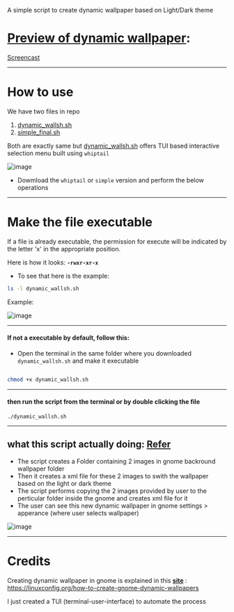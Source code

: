 A simple script to create dynamic wallpaper based on Light/Dark theme

# [Preview of dynamic wallpaper](https://github.com/Sanjay0302/dynamic_wall.sh/assets/90672297/60e4a994-a317-4162-a6f7-27298117cb57):


[Screencast](https://github.com/Sanjay0302/dynamic_wall.sh/assets/90672297/60e4a994-a317-4162-a6f7-27298117cb57)

---

# How to use  

We have two files in repo

1. [dynamic_wallsh.sh](https://github.com/Sanjay0302/dynamic_wall.sh/blob/master/dynamic_wallsh.sh)
2. [simple_final.sh](https://github.com/Sanjay0302/dynamic_wall.sh/blob/master/simple_no_tui.sh)

Both are exactly same but [dynamic_wallsh.sh](https://github.com/Sanjay0302/dynamic_wall.sh/blob/master/dynamic_wallsh.sh) offers TUI based interactive selection menu built using `whiptail`

![image](https://github.com/Sanjay0302/dynamic_wall.sh/assets/90672297/188759c7-47b5-49a2-ab10-347b9c4a03dc)

* Dowmload the `whiptail` or `simple` version and perform the below operations

---

# Make the  file executable
If a file is already executable, the permission for execute will be indicated by the letter 'x' in the appropriate position.

Here is how it looks:
**`-rwxr-xr-x`**
* To see that here is the example:
```bash
ls -l dynamic_wallsh.sh
```
Example:

![image](https://github.com/Sanjay0302/dynamic_wall.sh/assets/90672297/30f31c3c-fd65-44b4-adf9-ceb0b559aa01)

---

#### If not a executable by default, follow this: 

* Open the terminal in the same folder where you downloaded `dynamic_wallsh.sh` and make it executable 
```bash

chmod +x dynamic_wallsh.sh

```
---

#### then run the script from the terminal or by double clicking the file 
```
./dynamic_wallsh.sh
```
---

## what this script actually doing: [Refer](https://linuxconfig.org/how-to-create-gnome-dynamic-wallpapers)

* The script creates a Folder containing 2 images in gnome backround wallpaper folder
* Then it creates a xml file for these 2 images to swith the wallpaper based on the light or dark theme
* The script performs copying the 2 images provided by user to the perticular folder inside the gnome and creates xml file for it
* The user can see this new dynamic wallpaper in gnome settings > apperance (where user selects wallpaper)

![image](https://github.com/Sanjay0302/dynamic_wall.sh/assets/90672297/47d614a0-e602-4a3d-8418-f28d3a1ccf61)


---
# Credits

Creating dynamic wallpaper in gnome is explained in this [**site**](https://linuxconfig.org/how-to-create-gnome-dynamic-wallpapers) : 
https://linuxconfig.org/how-to-create-gnome-dynamic-wallpapers

I just created a TUI (terminal-user-interface) to automate the process
